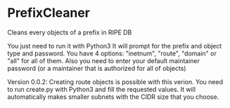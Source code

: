 # PrefixCleaner
Cleans every objects of a prefix in RIPE DB

You just need to run it with Python3
It will prompt for the prefix and object type and password.
You have 4 options: "inetnum", "route", "domain" or "all" for all of them. Also you need to enter your default maintainer password (or a maintainer that is authorized for all of objects)

Version 0.0.2:
Creating route objects is possible with this verion.
You need to run create.py with Python3 and fill the requested values.
It will automatically makes smaller subnets with the CIDR size that you choose.

